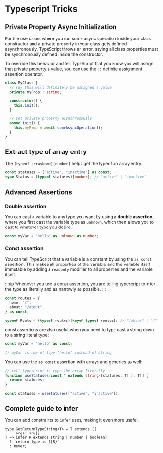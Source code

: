 # Typescript Tricks

## Private Property Async Initialization

For the use cases where you run some async operation inside your class constructor and a private property in your class gets defined asynchronously, TypeScript throws an error, saying all class properties must be synchronously defined inside the constructor.

To override this behavior and tell TypeScript that you know you will assign that private property a value, you can use the `!:` definite assignment assertion operator.

```ts
class MyClass {
  // say this will definitely be assigned a value
  private myProp!: string;

  constructor() {
    this.init();
  }

  // set private property asynchronously
  async init() {
    this.myProp = await someAsyncOperation();
  }
}
```

## Extract type of array entry

The `(typeof arrayName)[number]` helps get the typeof an array entry.

```typescript
const statuses = ["active", "inactive"] as const;
type Status = (typeof statuses)[number]; // "active" | "inactive"
```

## Advanced Assertions

### Double assertion

You can cast a variable to any type you want by using a **double assertion**, where you first cast the variable type as `unknown`, which then allows you to cast to whatever type you desire:

```ts
const myVar = "hello" as unknown as number;
```

### Const assertion

You can tell TypeScript that a variable is a constant by using the `as const` assertion. This makes all properties of the variable and the variable itself immutable by adding a `readonly` modifier to all properties and the variable itself.

:::tip
Whenever you use a const assertion, you are telling typescript to infer the type as literally and as narrowly as possible.
:::

```ts
const routes = {
  home: "/",
  about: "/about",
} as const;

typeof Route = (typeof routes)[keyof typeof routes]; // "/about" | "/"

```

const assertions are also useful when you need to type cast a string down to a string literal type:

```ts
const myVar = "hello" as const;

// myVar is now of type "hello" instead of string
```

You can use the `as const` assertion with arrays and generics as well:

```ts
// tell typescript to type the array literally
function useStatuses<const T extends string>(statuses: T[]): T[] {
  return statuses;
}

const statuses = useStatuses(["active", "inactive"]);
```

## Complete guide to infer

You can add constraints to `infer` uses, making it even more usefel.

```tsx
type GetReturnTypeString<T> = T extends ((
  ...args: any[]
) => infer R extends string | number | boolean)
  ? `return type is ${R}`
  : never;
```
